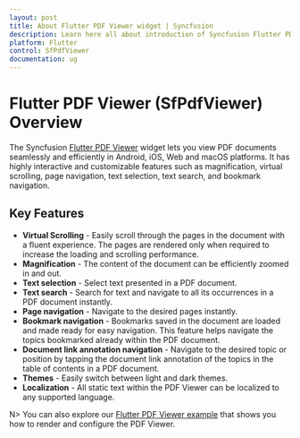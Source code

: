 ```yaml
---
layout: post
title: About Flutter PDF Viewer widget | Syncfusion
description: Learn here all about introduction of Syncfusion Flutter PDF Viewer (SfPdfViewer) widget, its features, and more.
platform: Flutter
control: SfPdfViewer
documentation: ug
---
```


# Flutter PDF Viewer (SfPdfViewer) Overview

The Syncfusion [Flutter PDF Viewer](https://www.syncfusion.com/flutter-widgets/flutter-pdf-viewer) widget lets you view PDF documents seamlessly and efficiently in Android, iOS, Web and macOS platforms. It has highly interactive and customizable features such as magnification, virtual scrolling, page navigation, text selection, text search, and bookmark navigation.

## Key Features

* **Virtual Scrolling** - Easily scroll through the pages in the document with a fluent experience. The pages are rendered only when required to increase the loading and scrolling performance.
* **Magnification** - The content of the document can be efficiently zoomed in and out.
* **Text selection** - Select text presented in a PDF document.
* **Text search** - Search for text and navigate to all its occurrences in a PDF document instantly.
* **Page navigation** - Navigate to the desired pages instantly.
* **Bookmark navigation** - Bookmarks saved in the document are loaded and made ready for easy navigation. This feature helps navigate the topics bookmarked already within the PDF document.
* **Document link annotation navigation** - Navigate to the desired topic or position by tapping the document link annotation of the topics in the table of contents in a PDF document.
* **Themes** - Easily switch between light and dark themes.
* **Localization** - All static text within the PDF Viewer can be localized to any supported language.

N> You can also explore our [Flutter PDF Viewer example](https://flutter.syncfusion.com/#/pdf-viewer/getting-started) that shows you how to render and configure the PDF Viewer.